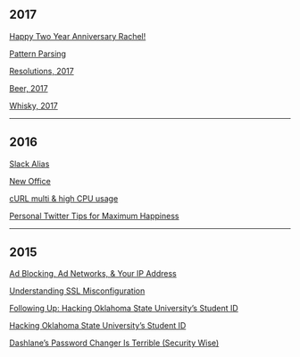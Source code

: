## 2017

<a class="page" href="/secrets-akumal">Happy Two Year Anniversary Rachel!</a>

<a class="page" href="/pattern-parser">Pattern Parsing</a>

<a class="page" href="/resolutions">Resolutions, 2017</a>

<a class="page" href="/beer">Beer, 2017</a>

<a class="page" href="/whisky">Whisky, 2017</a>

<hr>

## 2016

<a class="page" href="/slack-alias">Slack Alias</a>

<a class="page" href="/new-office">New Office</a>

<a class="page" href="/curl-multi-high-cpu-usage">cURL multi & high CPU usage</a>

<a class="page" href="/personal-twitter-tips-for-maximum-happiness">Personal Twitter Tips for Maximum Happiness</a>

<hr>

## 2015

<a class="page" href="/on-ad-blocking">Ad Blocking, Ad Networks, & Your IP Address</a>

<a class="page" href="/ssl">Understanding SSL Misconfiguration</a>

<a class="page" href="/following-up-hacking-oklahoma-state-universitys-student-id">Following Up: Hacking Oklahoma State University’s Student ID</a>

<a class="page" href="/hacking-oklahoma-state-university-student-id">Hacking Oklahoma State University’s Student ID</a>

<a class="page" href="/dashlane-password-changer-is-terrible">Dashlane’s Password Changer Is Terrible (Security Wise)</a>
